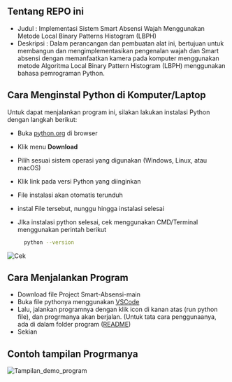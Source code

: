 ## Tentang REPO ini

- Judul     : Implementasi Sistem Smart Absensi Wajah Menggunakan Metode Local Binary Patterns Histogram (LBPH)
- Deskripsi : Dalam perancangan dan pembuatan alat ini, bertujuan untuk membangun dan mengimplementasikan pengenalan wajah dan Smart absensi dengan memanfaatkan kamera pada komputer menggunakan metode Algoritma Local Binary Pattern Histogram (LBPH) menggunakan bahasa pemrograman Python.

## Cara Menginstal Python di Komputer/Laptop  

Untuk dapat menjalankan program ini, silakan lakukan instalasi Python dengan langkah berikut:  

- Buka [python.org](https://www.python.org) di browser  
- Klik menu **Download**  
- Pilih sesuai sistem operasi yang digunakan (Windows, Linux, atau macOS)  
- Klik link pada versi Python yang diinginkan  
- File instalasi akan otomatis terunduh
- instal File tersebut, nunggu hingga instalasi selesai
- JIka instalasi python selesai, cek menggunakan CMD/Terminal menggunakan perintah berikut
  
   ```bash
     python --version
     ```
   
![Cek](https://github.com/imammularif/TA/blob/main/Source/cek%20python.png)

## Cara Menjalankan Program

- Download file Project Smart-Absensi-main
- Buka file pythonya menggunakan [VSCode](https://code.visualstudio.com/)
- Lalu, jalankan programnya dengan klik icon di kanan atas (run python file), dan progrmanya akan berjalan. (Untuk tata cara penggunaanya, ada di dalam folder program ([README](https://github.com/imammularif/TA/blob/main/Smart-Absensi-main/README.md))
- Sekian

## Contoh tampilan Progrmanya

![Tampilan_demo_program](https://github.com/imammularif/TA/blob/main/Source/SS%20DEMO.png)






